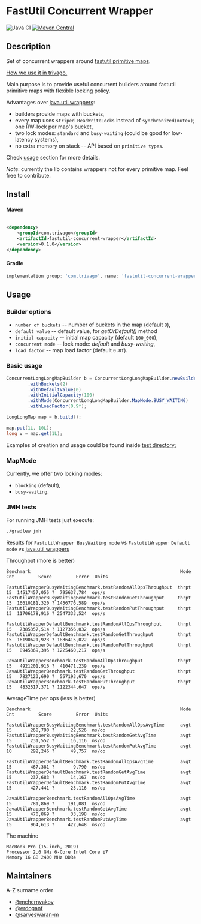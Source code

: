 # FastUtil Concurrent Wrapper

![Java CI](https://github.com/trivago/fastutil-concurrent-wrapper/actions/workflows/gradle.yml/badge.svg)
[![Maven Central](https://maven-badges.herokuapp.com/maven-central/com.trivago/fastutil-concurrent-wrapper/badge.svg?style=plastic)](https://maven-badges.herokuapp.com/maven-central/com.trivago/fastutil-concurrent-wrapper/)

## Description

Set of concurrent wrappers around [fastutil primitive maps](https://github.com/vigna/fastutil).

[How we use it in trivago.](https://tech.trivago.com/post/2022-03-09-why-and-how-we-use-primitive-maps)

Main purpose is to provide useful concurrent builders around 
fastutil primitive maps with flexible locking policy.

Advantages over [java.util wrappers](https://docs.oracle.com/javase/tutorial/collections/implementations/wrapper.html):

- builders provide maps with buckets,
- every map uses `striped ReadWriteLocks` instead of `synchronized(mutex)`; one RW-lock per map's bucket, 
- two lock modes: `standard` and `busy-waiting` (could be good for low-latency systems),
- no extra memory on stack -- API based on `primitive types`.

Check [usage](#usage) section for more details.

_Note_: currently the lib contains wrappers not for every primitive map. Feel free to contribute.

## Install

#### Maven

```xml

<dependency>
    <groupId>com.trivago</groupId>
    <artifactId>fastutil-concurrent-wrapper</artifactId>
    <version>0.1.0</version>
</dependency>
```

#### Gradle

```groovy
implementation group: 'com.trivago', name: 'fastutil-concurrent-wrapper', version: '0.1.0'
```

## Usage

### Builder options
- `number of buckets` -- number of buckets in the map (default `8`),
- `default value` -- default value, for _getOrDefault()_ method
- `initial capacity` -- initial map capacity (default `100_000`),
- `concurrent mode` -- lock mode: _default_ and _busy-waiting_,
- `load factor` -- map load factor (default `0.8f`).

### Basic usage

```java
ConcurrentLongLongMapBuilder b = ConcurrentLongLongMapBuilder.newBuilder()
        .withBuckets(2)
        .withDefaultValue(0)
        .withInitialCapacity(100)
        .withMode(ConcurrentLongLongMapBuilder.MapMode.BUSY_WAITING)
        .withLoadFactor(0.9f);

LongLongMap map = b.build();

map.put(1L, 10L);
long v = map.get(1L);

```

Examples of creation and usage could be found inside 
[test directory](https://github.com/trivago/fastutil-concurrent-wrapper/tree/master/src/test/java/com/trivago/fastutilconcurrentwrapper);

### MapMode

Currently, we offer two locking modes:

- `blocking` (default),
- `busy-waiting`.

### JMH tests

For running JMH tests just execute:
```bash
./gradlew jmh
```

Results for `FastutilWrapper BusyWaiting mode` vs `FastutilWrapper Default mode` vs [java.util wrappers](https://docs.oracle.com/javase/tutorial/collections/implementations/wrapper.html)

Throughput (more is better)

```shell
Benchmark                                                        Mode  Cnt         Score         Error  Units

FastutilWrapperBusyWaitingBenchmark.testRandomAllOpsThroughput  thrpt   15  14517457,055 ?  795637,784  ops/s
FastutilWrapperBusyWaitingBenchmark.testRandomGetThroughput     thrpt   15  16610181,320 ? 1456776,589  ops/s
FastutilWrapperBusyWaitingBenchmark.testRandomPutThroughput     thrpt   13  11706178,916 ? 2547333,524  ops/s

FastutilWrapperDefaultBenchmark.testRandomAllOpsThroughput      thrpt   15   7385357,514 ? 1127356,032  ops/s
FastutilWrapperDefaultBenchmark.testRandomGetThroughput         thrpt   15  16190621,923 ? 1836415,022  ops/s
FastutilWrapperDefaultBenchmark.testRandomPutThroughput         thrpt   15   8945369,395 ? 1225460,217  ops/s

JavaUtilWrapperBenchmark.testRandomAllOpsThroughput             thrpt   15   4921201,916 ?  410471,239  ops/s
JavaUtilWrapperBenchmark.testRandomGetThroughput                thrpt   15   7827123,690 ?  557193,670  ops/s
JavaUtilWrapperBenchmark.testRandomPutThroughput                thrpt   15   4832517,371 ? 1122344,647  ops/s
```
AverageTime per ops (less is better)

```shell
Benchmark                                                        Mode  Cnt         Score         Error  Units

FastutilWrapperBusyWaitingBenchmark.testRandomAllOpsAvgTime      avgt   15       268,790 ?      22,526  ns/op
FastutilWrapperBusyWaitingBenchmark.testRandomGetAvgTime         avgt   15       231,552 ?      16,116  ns/op
FastutilWrapperBusyWaitingBenchmark.testRandomPutAvgTime         avgt   10       292,246 ?      49,757  ns/op

FastutilWrapperDefaultBenchmark.testRandomAllOpsAvgTime          avgt   15       467,381 ?       9,790  ns/op
FastutilWrapperDefaultBenchmark.testRandomGetAvgTime             avgt   15       237,683 ?      14,167  ns/op
FastutilWrapperDefaultBenchmark.testRandomPutAvgTime             avgt   15       427,441 ?      25,116  ns/op

JavaUtilWrapperBenchmark.testRandomAllOpsAvgTime                 avgt   15       781,869 ?     191,081  ns/op
JavaUtilWrapperBenchmark.testRandomGetAvgTime                    avgt   15       470,869 ?      33,198  ns/op
JavaUtilWrapperBenchmark.testRandomPutAvgTime                    avgt   15       964,613 ?     422,648  ns/op
```

The machine
```shell
MacBook Pro (15-inch, 2019)
Processor 2,6 GHz 6-Core Intel Core i7
Memory 16 GB 2400 MHz DDR4
```

## Maintainers
A-Z surname order

- [@mchernyakov](https://github.com/mchernyakov)
- [@erdoganf](https://github.com/erdoganf)
- [@sarveswaran-m](https://github.com/sarveswaran-m)
